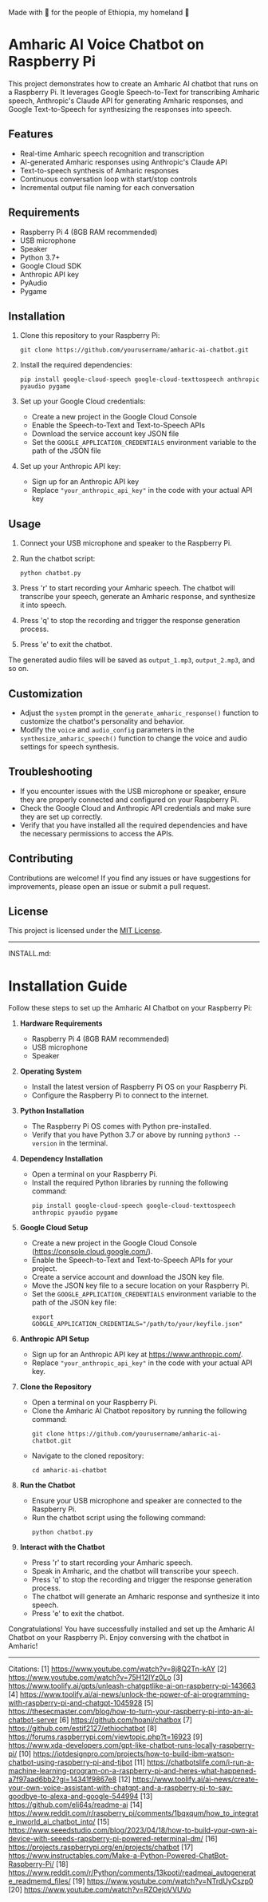 
Made with 💓 for the people of Ethiopia, my homeland 🕺

# Amharic AI Voice Chatbot on Raspberry Pi

This project demonstrates how to create an Amharic AI chatbot that runs on a Raspberry Pi. It leverages Google Speech-to-Text for transcribing Amharic speech, Anthropic's Claude API for generating Amharic responses, and Google Text-to-Speech for synthesizing the responses into speech.

## Features

- Real-time Amharic speech recognition and transcription
- AI-generated Amharic responses using Anthropic's Claude API
- Text-to-speech synthesis of Amharic responses
- Continuous conversation loop with start/stop controls
- Incremental output file naming for each conversation

## Requirements

- Raspberry Pi 4 (8GB RAM recommended)
- USB microphone
- Speaker
- Python 3.7+
- Google Cloud SDK
- Anthropic API key
- PyAudio
- Pygame

## Installation

1. Clone this repository to your Raspberry Pi:
   ```
   git clone https://github.com/yourusername/amharic-ai-chatbot.git
   ```

2. Install the required dependencies:
   ```
   pip install google-cloud-speech google-cloud-texttospeech anthropic pyaudio pygame
   ```

3. Set up your Google Cloud credentials:
   - Create a new project in the Google Cloud Console
   - Enable the Speech-to-Text and Text-to-Speech APIs
   - Download the service account key JSON file
   - Set the `GOOGLE_APPLICATION_CREDENTIALS` environment variable to the path of the JSON file

4. Set up your Anthropic API key:
   - Sign up for an Anthropic API key
   - Replace `"your_anthropic_api_key"` in the code with your actual API key

## Usage

1. Connect your USB microphone and speaker to the Raspberry Pi.

2. Run the chatbot script:
   ```
   python chatbot.py
   ```

3. Press 'r' to start recording your Amharic speech. The chatbot will transcribe your speech, generate an Amharic response, and synthesize it into speech.

4. Press 'q' to stop the recording and trigger the response generation process.

5. Press 'e' to exit the chatbot.

The generated audio files will be saved as `output_1.mp3`, `output_2.mp3`, and so on.

## Customization

- Adjust the `system` prompt in the `generate_amharic_response()` function to customize the chatbot's personality and behavior.
- Modify the `voice` and `audio_config` parameters in the `synthesize_amharic_speech()` function to change the voice and audio settings for speech synthesis.

## Troubleshooting

- If you encounter issues with the USB microphone or speaker, ensure they are properly connected and configured on your Raspberry Pi.
- Check the Google Cloud and Anthropic API credentials and make sure they are set up correctly.
- Verify that you have installed all the required dependencies and have the necessary permissions to access the APIs.

## Contributing

Contributions are welcome! If you find any issues or have suggestions for improvements, please open an issue or submit a pull request.

## License

This project is licensed under the [MIT License](LICENSE).

---

INSTALL.md:

# Installation Guide

Follow these steps to set up the Amharic AI Chatbot on your Raspberry Pi:

1. **Hardware Requirements**
   - Raspberry Pi 4 (8GB RAM recommended)
   - USB microphone
   - Speaker

2. **Operating System**
   - Install the latest version of Raspberry Pi OS on your Raspberry Pi.
   - Configure the Raspberry Pi to connect to the internet.

3. **Python Installation**
   - The Raspberry Pi OS comes with Python pre-installed.
   - Verify that you have Python 3.7 or above by running `python3 --version` in the terminal.

4. **Dependency Installation**
   - Open a terminal on your Raspberry Pi.
   - Install the required Python libraries by running the following command:
     ```
     pip install google-cloud-speech google-cloud-texttospeech anthropic pyaudio pygame
     ```

5. **Google Cloud Setup**
   - Create a new project in the Google Cloud Console (https://console.cloud.google.com/).
   - Enable the Speech-to-Text and Text-to-Speech APIs for your project.
   - Create a service account and download the JSON key file.
   - Move the JSON key file to a secure location on your Raspberry Pi.
   - Set the `GOOGLE_APPLICATION_CREDENTIALS` environment variable to the path of the JSON key file:
     ```
     export GOOGLE_APPLICATION_CREDENTIALS="/path/to/your/keyfile.json"
     ```

6. **Anthropic API Setup**
   - Sign up for an Anthropic API key at https://www.anthropic.com/.
   - Replace `"your_anthropic_api_key"` in the code with your actual API key.

7. **Clone the Repository**
   - Open a terminal on your Raspberry Pi.
   - Clone the Amharic AI Chatbot repository by running the following command:
     ```
     git clone https://github.com/yourusername/amharic-ai-chatbot.git
     ```
   - Navigate to the cloned repository:
     ```
     cd amharic-ai-chatbot
     ```

8. **Run the Chatbot**
   - Ensure your USB microphone and speaker are connected to the Raspberry Pi.
   - Run the chatbot script using the following command:
     ```
     python chatbot.py
     ```

9. **Interact with the Chatbot**
   - Press 'r' to start recording your Amharic speech.
   - Speak in Amharic, and the chatbot will transcribe your speech.
   - Press 'q' to stop the recording and trigger the response generation process.
   - The chatbot will generate an Amharic response and synthesize it into speech.
   - Press 'e' to exit the chatbot.

Congratulations! You have successfully installed and set up the Amharic AI Chatbot on your Raspberry Pi. Enjoy conversing with the chatbot in Amharic!

---


Citations:
[1] https://www.youtube.com/watch?v=8j8Q2Tn-kAY
[2] https://www.youtube.com/watch?v=75H12lYz0Lo
[3] https://www.toolify.ai/gpts/unleash-chatgptlike-ai-on-raspberry-pi-143663
[4] https://www.toolify.ai/ai-news/unlock-the-power-of-ai-programming-with-raspberry-pi-and-chatgpt-1045928
[5] https://thesecmaster.com/blog/how-to-turn-your-raspberry-pi-into-an-ai-chatbot-server
[6] https://github.com/hoani/chatbox
[7] https://github.com/estif2127/ethiochatbot
[8] https://forums.raspberrypi.com/viewtopic.php?t=16923
[9] https://www.xda-developers.com/gpt-like-chatbot-runs-locally-raspberry-pi/
[10] https://iotdesignpro.com/projects/how-to-build-ibm-watson-chatbot-using-raspberry-pi-and-tjbot
[11] https://chatbotslife.com/i-run-a-machine-learning-program-on-a-raspberry-pi-and-heres-what-happened-a7f97aad6bb2?gi=14341f9867e8
[12] https://www.toolify.ai/ai-news/create-your-own-voice-assistant-with-chatgpt-and-a-raspberry-pi-to-say-goodbye-to-alexa-and-google-544994
[13] https://github.com/eli64s/readme-ai
[14] https://www.reddit.com/r/raspberry_pi/comments/1bqxqum/how_to_integrate_inworld_ai_chatbot_into/
[15] https://www.seeedstudio.com/blog/2023/04/18/how-to-build-your-own-ai-device-with-seeeds-rapsberry-pi-powered-reterminal-dm/
[16] https://projects.raspberrypi.org/en/projects/chatbot
[17] https://www.instructables.com/Make-a-Python-Powered-ChatBot-Raspberry-Pi/
[18] https://www.reddit.com/r/Python/comments/13kpoti/readmeai_autogenerate_readmemd_files/
[19] https://www.youtube.com/watch?v=NTrdUyCszp0
[20] https://www.youtube.com/watch?v=RZOejoVVUVo
